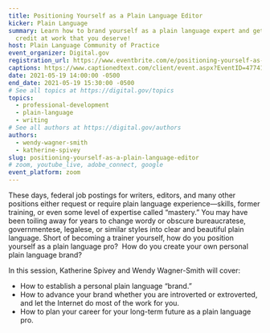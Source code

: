 ```yaml
---
title: Positioning Yourself as a Plain Language Editor
kicker: Plain Language
summary: Learn how to brand yourself as a plain language expert and get the
  credit at work that you deserve!
host: Plain Language Community of Practice
event_organizer: Digital.gov
registration_url: https://www.eventbrite.com/e/positioning-yourself-as-a-plain-language-editor-tickets-152004177587
captions: https://www.captionedtext.com/client/event.aspx?EventID=4774183&CustomerID=321
date: 2021-05-19 14:00:00 -0500
end_date: 2021-05-19 15:30:00 -0500
# See all topics at https://digital.gov/topics
topics:
  - professional-development
  - plain-language
  - writing
# See all authors at https://digital.gov/authors
authors:
  - wendy-wagner-smith
  - katherine-spivey
slug: positioning-yourself-as-a-plain-language-editor
# zoom, youtube_live, adobe_connect, google
event_platform: zoom
---
```

These days, federal job postings for writers, editors, and many other positions either request or require plain language experience—skills, former training, or even some level of expertise called “mastery.” You may have been toiling away for years to change wordy or obscure bureaucratese, governmentese, legalese, or similar styles into clear and beautiful plain language. Short of becoming a trainer yourself, how do you position yourself as a plain language pro?  How do you create your own personal plain language brand?

In this session, Katherine Spivey and Wendy Wagner-Smith will cover: 

* How to establish a personal plain language “brand.”
* How to advance your brand whether you are introverted or extroverted, and let the Internet do most of the work for you.
* How to plan your career for your long-term future as a plain language pro.
